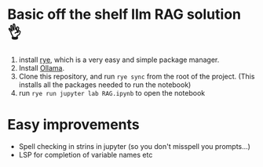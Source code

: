# Basic off the shelf llm RAG solution 👌
1. install [rye](https://rye.astral.sh/), which is a very easy and simple package manager.
2. Install [Ollama](https://ollama.com/download).
2. Clone this repository, and run `rye sync` from the root of the project. (This installs all the packages needed to run the notebook)
4. run `rye run jupyter lab RAG.ipynb` to open the notebook

# Easy improvements
- Spell checking in strins in jupyter (so you don't misspell you prompts...)
- LSP for completion of variable names etc
